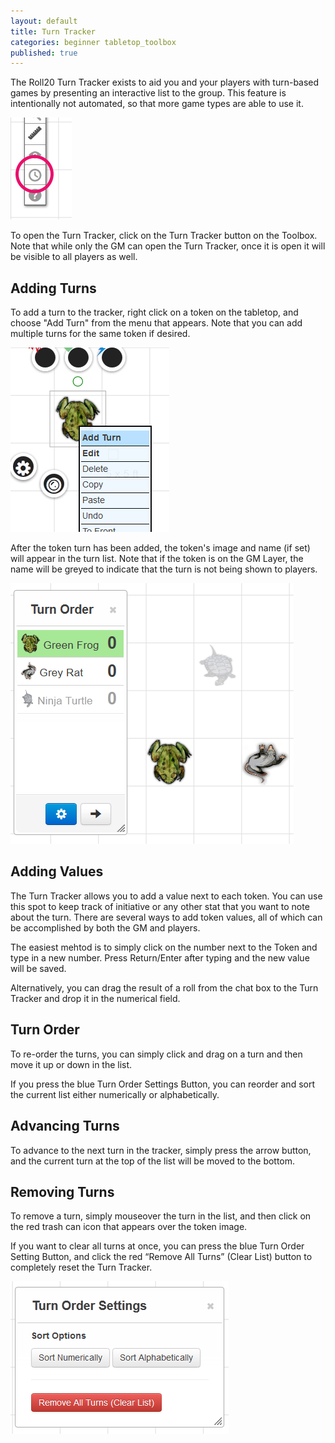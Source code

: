 ```yaml
---
layout: default
title: Turn Tracker
categories: beginner tabletop_toolbox
published: true
---
```


The Roll20 Turn Tracker exists to aid you and your players with turn-based games by presenting an interactive list to the group.  This feature is intentionally not automated, so that more game types are able to use it.

<img src ='/images/Turn01.png'>

To open the Turn Tracker, click on the Turn Tracker button on the Toolbox. Note that while only the GM can open the Turn Tracker, once it is open it will be visible to all players as well.

## Adding Turns

To add a turn to the tracker, right click on a token on the tabletop, and choose "Add Turn" from the menu that appears. Note that you can add multiple turns for the same token if desired.

<img src ='/images/Turn03.png'>

After the token turn has been added, the token's image and name (if set) will appear in the turn list. Note that if the token is on the GM Layer, the name will be greyed to indicate that the turn is not being shown to players.

<img src ='/images/Turn04.png'>

## Adding Values

The Turn Tracker allows you to add a value next to each token. You can use this spot to keep track of initiative or any other stat that you want to note about the turn. There are several ways to add token values, all of which can be accomplished by both the GM and players.

The easiest mehtod is to simply click on the number next to the Token and type in a new number. Press Return/Enter after typing and the new value will be saved.

Alternatively, you can drag the result of a roll from the chat box to the Turn Tracker and drop it in the numerical field.

## Turn Order

To re-order the turns, you can simply click and drag on a turn and then move it up or down in the list.

If you press the blue Turn Order Settings Button, you can reorder and sort the current list either numerically or alphabetically.

## Advancing Turns

To advance to the next turn in the tracker, simply press the arrow button, and the current turn at the top of the list will be moved to the bottom.

## Removing Turns

To remove a turn, simply mouseover the turn in the list, and then click on the red trash can icon that appears over the token image.

If you want to clear all turns at once, you can press the blue Turn Order Setting Button, and click the red “Remove All Turns” (Clear List) button to completely reset the Turn Tracker.

<img src='/images/Turn05.png' />